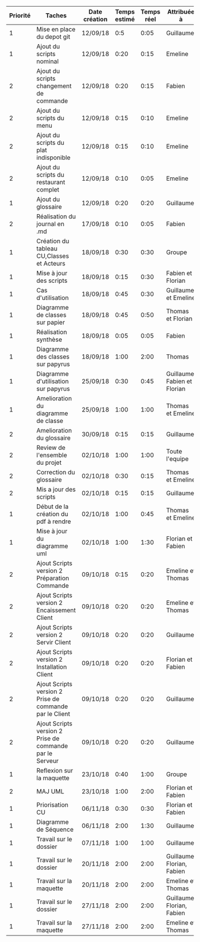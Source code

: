|Priorité |Taches |Date création | Temps estimé | Temps réel | Attribuée à | Effectué le |
|--------|------|-------------|--------------|-----------|-------------|-------------|
|1|Mise en place du depot git|12/09/18| 0:5 | 0:05 | Guillaume | 12/09/18 |
|1|Ajout du scripts nominal|12/09/18| 0:20 | 0:15 | Emeline | 12/09/18 |
|2|Ajout du scripts changement de commande|12/09/18| 0:20 | 0:15 | Fabien | 12/09/18 |
|2|Ajout du scripts du menu|12/09/18| 0:15 | 0:10 | Emeline | 12/09/18 |
|2|Ajout du scripts du plat indisponible|12/09/18| 0:15 | 0:10 | Emeline | 12/09/18 |
|2|Ajout du scripts du restaurant complet|12/09/18| 0:10 | 0:05 | Emeline | 12/09/18 |
|1|Ajout du glossaire|12/09/18| 0:20 | 0:20 | Guillaume | 12/09/18 |
|2|Réalisation du journal en .md | 17/09/18| 0:10 | 0:05 | Fabien | 17/09/18|
|1|Création du tableau CU,Classes et Acteurs | 18/09/18| 0:30 | 0:30 | Groupe | 18/09/18|
|1|Mise à jour des scripts | 18/09/18| 0:15 | 0:30 | Fabien et Florian | 18/09/18|
|1|Cas d'utilisation | 18/09/18| 0:45 | 0:30 | Guillaume et Emeline | 18/09/18|
|1|Diagramme de classes sur papier | 18/09/18| 0:45 | 0:50 | Thomas et Florian | 18/09/18|
|1|Réalisation synthèse | 18/09/18| 0:05 | 0:05 | Fabien | 18/09/18|
|1|Diagramme des classes sur papyrus | 18/09/18| 1:00 | 2:00 | Thomas | 18/09/18|
|1|Diagramme d'utilisation sur papyrus | 25/09/18| 0:30 | 0:45 | Guillaume, Fabien et Florian  | 25/09/18|
|1|Amelioration du diagramme de classe | 25/09/18| 1:00 | 1:00 | Thomas et Emeline  | 25/09/18|
|2| Amelioration du glossaire | 30/09/18 | 0:15 | 0:15 | Guillaume | 30/09/18 |
|2| Review de l'ensemble du projet | 02/10/18 | 1:00 | 1:00 | Toute l'equipe | 02/10/18 |
|2| Correction du glossaire | 02/10/18 | 0:30 | 0:15 | Thomas et Emeline | 02/10/18 |
|2| Mis a jour des scripts  | 02/10/18 | 0:15 | 0:15 | Guillaume | 02/10/18 |
|1| Début de la création du pdf à rendre  | 02/10/18 | 1:00 | 0:45 | Thomas et Emeline | 02/10/18 |
|1| Mise à jour du diagramme uml | 02/10/18 | 1:00 | 1:30 | Florian et Fabien | 03/10/18 |
|2| Ajout Scripts version 2 Préparation Commande| 09/10/18 | 0:15 | 0:20 | Emeline et Thomas | 09/10/18 |
|2| Ajout Scripts version 2 Encaissement Client| 09/10/18 | 0:20 | 0:20 | Emeline et Thomas | 09/10/18 |
|2| Ajout Scripts version 2 Servir Client| 09/10/18 | 0:20 | 0:20 | Guillaume | 09/10/18 |
|2| Ajout Scripts version 2 Installation Client| 09/10/18 | 0:20 | 0:20 | Florian et Fabien| 09/10/18 |
|2| Ajout Scripts version 2 Prise de commande par le Client| 09/10/18 | 0:20 | 0:20 | Guillaume | 09/10/18 |
|2| Ajout Scripts version 2 Prise de commande par le Serveur| 09/10/18 | 0:20 | 0:20 | Guillaume | 09/10/18 |
|1| Reflexion sur la maquette| 23/10/18 | 0:40 | 1:00 | Groupe | 23/10/18 |
|2| MAJ UML| 23/10/18 | 1:00 | 2:00 | Florian et Fabien | 06/11/18 |
|1| Priorisation CU| 06/11/18 | 0:30 | 0:30 | Florian et Fabien | 06/11/18 |
|1| Diagramme de Séquence| 06/11/18 | 2:00 | 1:30 | Guillaume | 06/11/18 |
|1| Travail sur le dossier| 07/11/18 | 1:00 | 1:00 | Guillaume | 07/11/18 |
|1| Travail sur le dossier| 20/11/18 | 2:00 | 2:00 | Guillaume, Florian, Fabien | 20/11/18 |
|1| Travail sur la maquette| 20/11/18 | 2:00 | 2:00 | Emeline et Thomas | 20/11/18 |
|1| Travail sur le dossier| 27/11/18 | 2:00 | 2:00 | Guillaume, Florian, Fabien | 27/11/18 |
|1| Travail sur la maquette| 27/11/18 | 2:00 | 2:00 | Emeline et Thomas | 27/11/18 |
